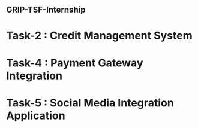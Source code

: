 ## GRIP-TSF-Internship

# Task-2 : Credit Management System
# Task-4 : Payment Gateway Integration
# Task-5 : Social Media Integration Application
